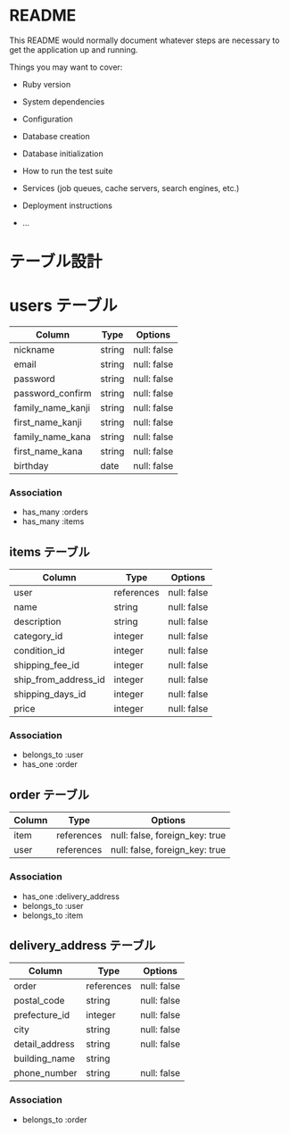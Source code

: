 # README

This README would normally document whatever steps are necessary to get the
application up and running.

Things you may want to cover:

* Ruby version

* System dependencies

* Configuration

* Database creation

* Database initialization

* How to run the test suite

* Services (job queues, cache servers, search engines, etc.)

* Deployment instructions

* ...


# テーブル設計

# users テーブル

| Column           | Type   | Options     |
| ---------------- | ------ | ----------- |
| nickname         | string | null: false |
| email            | string | null: false |
| password         | string | null: false |
| password_confirm | string | null: false |
| family_name_kanji| string | null: false |
| first_name_kanji | string | null: false |
| family_name_kana | string | null: false |
| first_name_kana  | string | null: false |
| birthday         | date   | null: false |

### Association

- has_many :orders
- has_many :items

## items テーブル

| Column               | Type       | Options     |
| -------------------- | ---------- | ----------- |
| user                 | references | null: false |
| name                 | string     | null: false |
| description          | string     | null: false |
| category_id          | integer    | null: false |
| condition_id         | integer    | null: false |
| shipping_fee_id      | integer    | null: false |
| ship_from_address_id | integer    | null: false |
| shipping_days_id     | integer    | null: false |
| price                | integer    | null: false |



### Association

- belongs_to :user
- has_one :order



## order テーブル

| Column  | Type       | Options                        |
| ------- | ---------- | ------------------------------ |
| item    | references | null: false, foreign_key: true |
| user    | references | null: false, foreign_key: true |

### Association

- has_one :delivery_address 
- belongs_to :user
- belongs_to :item


## delivery_address テーブル

| Column           | Type       | Options     |
| ---------------- | ---------- | ----------- |
| order            | references | null: false |
| postal_code      | string     | null: false |
| prefecture_id    | integer    | null: false |
| city             | string     | null: false |
| detail_address   | string     | null: false |
| building_name    | string     |             |
| phone_number     | string     | null: false |


### Association

- belongs_to :order